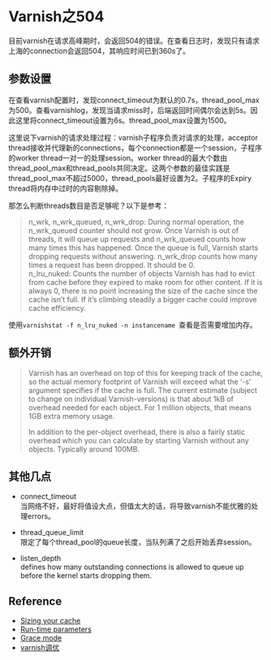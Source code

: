 Varnish之504
===

目前varnish在请求高峰期时，会返回504的错误。在查看日志时，发现只有请求上海的connection会返回504，其响应时间已到360s了。

参数设置
---

在查看varnish配置时，发现connect\_timeout为默认的0.7s，thread\_pool\_max为500。查看varnishlog，发现当请求miss时，后端返回时间偶尔会达到5s。因此这里将connect\_timeout设置为6s。thread\_pool\_max设置为1500。

这里说下varnish的请求处理过程：varnish子程序负责对请求的处理，acceptor thread接收并代理新的connections，每个connection都是一个session，子程序的worker thread一对一的处理session。worker thread的最大个数由thread\_pool\_max和thread\_pools共同决定。这两个参数的最佳实践是thread\_pool\_max不超过5000，thread\_pools最好设置为2。子程序的Expiry thread将内存中过时的内容剔除掉。

那怎么判断threads数目是否足够呢？以下是参考：
> n_wrk, n_wrk_queued, n_wrk_drop: During normal operation, the n_wrk_queued counter should not grow. Once Varnish is out of threads, it will queue up requests and n_wrk_queued counts how many times this has happened. Once the queue is full, Varnish starts dropping requests without answering. n_wrk_drop counts how many times a request has been dropped. It should be 0.  
> n_lru_nuked: Counts the number of objects Varnish has had to evict from cache before they expired to make room for other content. If it is always 0, there is no point increasing the size of the cache since the cache isn’t full. If it’s climbing steadily a bigger cache could improve cache efficiency.

使用`varnishstat -f n_lru_nuked -n instancename `查看是否需要增加内存。

额外开销
---
> Varnish has an overhead on top of this for keeping track of the cache, so the actual memory footprint of Varnish will exceed what the ‘-s’ argument specifies if the cache is full. The current estimate (subject to change on individual Varnish-versions) is that about 1kB of overhead needed for each object. For 1 million objects, that means 1GB extra memory usage.
>
> In addition to the per-object overhead, there is also a fairly static overhead which you can calculate by starting Varnish without any objects. Typically around 100MB.


其他几点
---

- connect_timeout  
当网络不好，最好将值设大点，但值太大的话，将导致varnish不能优雅的处理errors。

- thread\_queue\_limit  
 限定了每个thread\_pool的queue长度，当队列满了之后开始丢弃session。

- listen_depth  
 defines how many outstanding connections is allowed to queue up before the kernel starts dropping them.

Reference
---

- [Sizing your cache](https://www.varnish-cache.org/docs/3.0/tutorial/sizing_your_cache.html)
- [Run-time parameters](https://www.varnish-cache.org/docs/trunk/reference/varnishd.html#run-time-parameters)
- [Grace mode](https://www.varnish-cache.org/trac/wiki/VCLExampleGrace)
- [varnish调优](http://onebitbug.me/2012/12/04/varnish-tune/)


